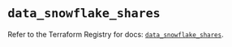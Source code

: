 # `data_snowflake_shares`

Refer to the Terraform Registry for docs: [`data_snowflake_shares`](https://registry.terraform.io/providers/snowflake-labs/snowflake/0.86.0/docs/data-sources/shares).
